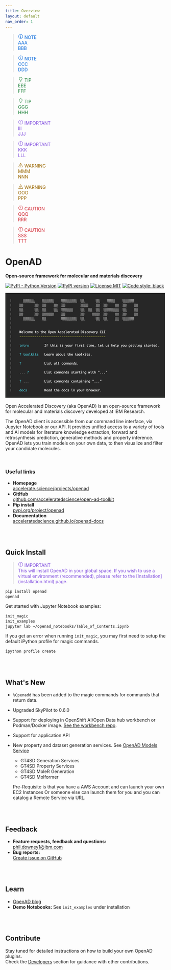 ```yaml
---
title: Overview
layout: default
nav_order: 1
---
```


<!--

DO NOT EDIT
-----------
This file is auto-generated.
To update it, consult instructions:
https://github.com/acceleratedscience/open-ad-toolkit/tree/main/docs

-->

> <div class='alert-icn-wrap' style='color:#0969da'><svg class="alert-icon" width="16" height="16" viewBox="0 0 16 16" fill="#0969da" xmlns="http://www.w3.org/2000/svg"><path d="M8.5 11V7H6.5V8H7.5V11H6V12H10V11H8.5Z"/><path d="M8 4C7.85167 4 7.70666 4.04399 7.58333 4.1264C7.45999 4.20881 7.36386 4.32595 7.30709 4.46299C7.25033 4.60004 7.23547 4.75084 7.26441 4.89632C7.29335 5.04181 7.36478 5.17544 7.46967 5.28033C7.57456 5.38522 7.7082 5.45665 7.85369 5.48559C7.99917 5.51453 8.14997 5.49968 8.28701 5.44291C8.42406 5.38615 8.54119 5.29002 8.6236 5.16668C8.70602 5.04334 8.75 4.89834 8.75 4.75C8.75 4.55109 8.67098 4.36033 8.53033 4.21967C8.38968 4.07902 8.19892 4 8 4Z"/><path d="M8 15C6.61553 15 5.26216 14.5895 4.11101 13.8203C2.95987 13.0511 2.06266 11.9579 1.53285 10.6788C1.00303 9.3997 0.86441 7.99224 1.13451 6.63437C1.4046 5.2765 2.07129 4.02922 3.05026 3.05026C4.02922 2.07129 5.2765 1.4046 6.63437 1.13451C7.99224 0.86441 9.3997 1.00303 10.6788 1.53285C11.9579 2.06266 13.0511 2.95987 13.8203 4.11101C14.5895 5.26216 15 6.61553 15 8C15 9.85652 14.2625 11.637 12.9497 12.9497C11.637 14.2625 9.85652 15 8 15ZM8 2C6.81332 2 5.65328 2.3519 4.66658 3.01119C3.67989 3.67047 2.91085 4.60755 2.45673 5.7039C2.0026 6.80026 1.88378 8.00666 2.11529 9.17054C2.3468 10.3344 2.91825 11.4035 3.75736 12.2426C4.59648 13.0818 5.66558 13.6532 6.82946 13.8847C7.99335 14.1162 9.19975 13.9974 10.2961 13.5433C11.3925 13.0892 12.3295 12.3201 12.9888 11.3334C13.6481 10.3467 14 9.18669 14 8C14 6.4087 13.3679 4.88258 12.2426 3.75736C11.1174 2.63214 9.5913 2 8 2Z"/></svg> NOTE</div><span style='color: #0969da'>AAA<br>BBB</span>

> <div class='alert-icn-wrap' style='color:#0969da'><svg class="alert-icon" width="16" height="16" viewBox="0 0 16 16" fill="#0969da" xmlns="http://www.w3.org/2000/svg"><path d="M8.5 11V7H6.5V8H7.5V11H6V12H10V11H8.5Z"/><path d="M8 4C7.85167 4 7.70666 4.04399 7.58333 4.1264C7.45999 4.20881 7.36386 4.32595 7.30709 4.46299C7.25033 4.60004 7.23547 4.75084 7.26441 4.89632C7.29335 5.04181 7.36478 5.17544 7.46967 5.28033C7.57456 5.38522 7.7082 5.45665 7.85369 5.48559C7.99917 5.51453 8.14997 5.49968 8.28701 5.44291C8.42406 5.38615 8.54119 5.29002 8.6236 5.16668C8.70602 5.04334 8.75 4.89834 8.75 4.75C8.75 4.55109 8.67098 4.36033 8.53033 4.21967C8.38968 4.07902 8.19892 4 8 4Z"/><path d="M8 15C6.61553 15 5.26216 14.5895 4.11101 13.8203C2.95987 13.0511 2.06266 11.9579 1.53285 10.6788C1.00303 9.3997 0.86441 7.99224 1.13451 6.63437C1.4046 5.2765 2.07129 4.02922 3.05026 3.05026C4.02922 2.07129 5.2765 1.4046 6.63437 1.13451C7.99224 0.86441 9.3997 1.00303 10.6788 1.53285C11.9579 2.06266 13.0511 2.95987 13.8203 4.11101C14.5895 5.26216 15 6.61553 15 8C15 9.85652 14.2625 11.637 12.9497 12.9497C11.637 14.2625 9.85652 15 8 15ZM8 2C6.81332 2 5.65328 2.3519 4.66658 3.01119C3.67989 3.67047 2.91085 4.60755 2.45673 5.7039C2.0026 6.80026 1.88378 8.00666 2.11529 9.17054C2.3468 10.3344 2.91825 11.4035 3.75736 12.2426C4.59648 13.0818 5.66558 13.6532 6.82946 13.8847C7.99335 14.1162 9.19975 13.9974 10.2961 13.5433C11.3925 13.0892 12.3295 12.3201 12.9888 11.3334C13.6481 10.3467 14 9.18669 14 8C14 6.4087 13.3679 4.88258 12.2426 3.75736C11.1174 2.63214 9.5913 2 8 2Z"/></svg> NOTE</div><span style='color: #0969da'>CCC<br>DDD</span>

> <div class='alert-icn-wrap' style='color:#1a7f37'><svg class="alert-icon" width="16" height="16" viewBox="0 0 16 16" fill="#1a7f37" xmlns="http://www.w3.org/2000/svg"><path d="M10.5 12H5.49999V13H10.5V12Z"/><path d="M9.49999 14H6.49999V15H9.49999V14Z"/><path d="M7.99999 1C6.67391 1 5.40214 1.52678 4.46446 2.46447C3.52678 3.40215 2.99999 4.67392 2.99999 6C2.96618 6.72667 3.10538 7.45098 3.40614 8.11335C3.7069 8.77572 4.16063 9.35722 4.72999 9.81C5.22999 10.275 5.49999 10.54 5.49999 11H6.49999C6.49999 10.08 5.94499 9.565 5.40499 9.07C4.93767 8.71213 4.56523 8.24514 4.32028 7.70992C4.07534 7.1747 3.96536 6.58759 3.99999 6C3.99999 4.93913 4.42142 3.92172 5.17157 3.17157C5.92171 2.42143 6.93913 2 7.99999 2C9.06086 2 10.0783 2.42143 10.8284 3.17157C11.5786 3.92172 12 4.93913 12 6C12.034 6.58802 11.9233 7.17541 11.6775 7.71067C11.4316 8.24592 11.0582 8.71267 10.59 9.07C10.055 9.57 9.49999 10.07 9.49999 11H10.5C10.5 10.54 10.765 10.275 11.27 9.805C11.839 9.35299 12.2925 8.77235 12.5932 8.11085C12.894 7.44935 13.0334 6.72589 13 6C13 5.34339 12.8707 4.69321 12.6194 4.08658C12.3681 3.47995 11.9998 2.92876 11.5355 2.46447C11.0712 2.00017 10.52 1.63188 9.91341 1.3806C9.30678 1.12933 8.6566 1 7.99999 1Z"/></svg> TIP</div><span style='color: #1a7f37'>EEE<br>FFF</span>

> <div class='alert-icn-wrap' style='color:#1a7f37'><svg class="alert-icon" width="16" height="16" viewBox="0 0 16 16" fill="#1a7f37" xmlns="http://www.w3.org/2000/svg"><path d="M10.5 12H5.49999V13H10.5V12Z"/><path d="M9.49999 14H6.49999V15H9.49999V14Z"/><path d="M7.99999 1C6.67391 1 5.40214 1.52678 4.46446 2.46447C3.52678 3.40215 2.99999 4.67392 2.99999 6C2.96618 6.72667 3.10538 7.45098 3.40614 8.11335C3.7069 8.77572 4.16063 9.35722 4.72999 9.81C5.22999 10.275 5.49999 10.54 5.49999 11H6.49999C6.49999 10.08 5.94499 9.565 5.40499 9.07C4.93767 8.71213 4.56523 8.24514 4.32028 7.70992C4.07534 7.1747 3.96536 6.58759 3.99999 6C3.99999 4.93913 4.42142 3.92172 5.17157 3.17157C5.92171 2.42143 6.93913 2 7.99999 2C9.06086 2 10.0783 2.42143 10.8284 3.17157C11.5786 3.92172 12 4.93913 12 6C12.034 6.58802 11.9233 7.17541 11.6775 7.71067C11.4316 8.24592 11.0582 8.71267 10.59 9.07C10.055 9.57 9.49999 10.07 9.49999 11H10.5C10.5 10.54 10.765 10.275 11.27 9.805C11.839 9.35299 12.2925 8.77235 12.5932 8.11085C12.894 7.44935 13.0334 6.72589 13 6C13 5.34339 12.8707 4.69321 12.6194 4.08658C12.3681 3.47995 11.9998 2.92876 11.5355 2.46447C11.0712 2.00017 10.52 1.63188 9.91341 1.3806C9.30678 1.12933 8.6566 1 7.99999 1Z"/></svg> TIP</div><span style='color: #1a7f37'>GGG<br>HHH</span>

> <div class='alert-icn-wrap' style='color:#8250df'><svg class="alert-icon" width="16" height="16" viewBox="0 0 16 16" fill="#8250df" xmlns="http://www.w3.org/2000/svg"><path d="M8 1C6.61553 1 5.26216 1.41054 4.11101 2.17971C2.95987 2.94888 2.06266 4.04213 1.53285 5.32122C1.00303 6.6003 0.86441 8.00776 1.13451 9.36563C1.4046 10.7235 2.07129 11.9708 3.05026 12.9497C4.02922 13.9287 5.2765 14.5954 6.63437 14.8655C7.99224 15.1356 9.3997 14.997 10.6788 14.4672C11.9579 13.9373 13.0511 13.0401 13.8203 11.889C14.5895 10.7378 15 9.38447 15 8C15 6.14348 14.2625 4.36301 12.9497 3.05025C11.637 1.7375 9.85652 1 8 1ZM8 14C6.81332 14 5.65328 13.6481 4.66658 12.9888C3.67989 12.3295 2.91085 11.3925 2.45673 10.2961C2.0026 9.19974 1.88378 7.99334 2.11529 6.82946C2.3468 5.66557 2.91825 4.59647 3.75736 3.75736C4.59648 2.91824 5.66558 2.3468 6.82946 2.11529C7.99335 1.88378 9.19975 2.0026 10.2961 2.45672C11.3925 2.91085 12.3295 3.67988 12.9888 4.66658C13.6481 5.65327 14 6.81331 14 8C14 9.5913 13.3679 11.1174 12.2426 12.2426C11.1174 13.3679 9.5913 14 8 14Z"/><path d="M8.5 4H7.5V9.5H8.5V4Z"/><path d="M8 11C7.85167 11 7.70666 11.044 7.58333 11.1264C7.45999 11.2088 7.36386 11.3259 7.30709 11.463C7.25033 11.6 7.23547 11.7508 7.26441 11.8963C7.29335 12.0418 7.36478 12.1754 7.46967 12.2803C7.57456 12.3852 7.7082 12.4567 7.85369 12.4856C7.99917 12.5145 8.14997 12.4997 8.28701 12.4429C8.42406 12.3861 8.54119 12.29 8.6236 12.1667C8.70602 12.0433 8.75 11.8983 8.75 11.75C8.75 11.5511 8.67098 11.3603 8.53033 11.2197C8.38968 11.079 8.19892 11 8 11Z"/></svg> IMPORTANT</div><span style='color: #8250df'>III<br>JJJ</span>

> <div class='alert-icn-wrap' style='color:#8250df'><svg class="alert-icon" width="16" height="16" viewBox="0 0 16 16" fill="#8250df" xmlns="http://www.w3.org/2000/svg"><path d="M8 1C6.61553 1 5.26216 1.41054 4.11101 2.17971C2.95987 2.94888 2.06266 4.04213 1.53285 5.32122C1.00303 6.6003 0.86441 8.00776 1.13451 9.36563C1.4046 10.7235 2.07129 11.9708 3.05026 12.9497C4.02922 13.9287 5.2765 14.5954 6.63437 14.8655C7.99224 15.1356 9.3997 14.997 10.6788 14.4672C11.9579 13.9373 13.0511 13.0401 13.8203 11.889C14.5895 10.7378 15 9.38447 15 8C15 6.14348 14.2625 4.36301 12.9497 3.05025C11.637 1.7375 9.85652 1 8 1ZM8 14C6.81332 14 5.65328 13.6481 4.66658 12.9888C3.67989 12.3295 2.91085 11.3925 2.45673 10.2961C2.0026 9.19974 1.88378 7.99334 2.11529 6.82946C2.3468 5.66557 2.91825 4.59647 3.75736 3.75736C4.59648 2.91824 5.66558 2.3468 6.82946 2.11529C7.99335 1.88378 9.19975 2.0026 10.2961 2.45672C11.3925 2.91085 12.3295 3.67988 12.9888 4.66658C13.6481 5.65327 14 6.81331 14 8C14 9.5913 13.3679 11.1174 12.2426 12.2426C11.1174 13.3679 9.5913 14 8 14Z"/><path d="M8.5 4H7.5V9.5H8.5V4Z"/><path d="M8 11C7.85167 11 7.70666 11.044 7.58333 11.1264C7.45999 11.2088 7.36386 11.3259 7.30709 11.463C7.25033 11.6 7.23547 11.7508 7.26441 11.8963C7.29335 12.0418 7.36478 12.1754 7.46967 12.2803C7.57456 12.3852 7.7082 12.4567 7.85369 12.4856C7.99917 12.5145 8.14997 12.4997 8.28701 12.4429C8.42406 12.3861 8.54119 12.29 8.6236 12.1667C8.70602 12.0433 8.75 11.8983 8.75 11.75C8.75 11.5511 8.67098 11.3603 8.53033 11.2197C8.38968 11.079 8.19892 11 8 11Z"/></svg> IMPORTANT</div><span style='color: #8250df'>KKK<br>LLL</span>

> <div class='alert-icn-wrap' style='color:#9a6700'><svg class="alert-icon" width="16" height="16" viewBox="0 0 16 16" fill="#9a6700" xmlns="http://www.w3.org/2000/svg"><path d="M8 11.5C7.85167 11.5 7.70666 11.544 7.58333 11.6264C7.45999 11.7088 7.36386 11.826 7.30709 11.963C7.25033 12.1 7.23548 12.2508 7.26441 12.3963C7.29335 12.5418 7.36478 12.6754 7.46967 12.7803C7.57456 12.8852 7.7082 12.9567 7.85369 12.9856C7.99917 13.0145 8.14997 12.9997 8.28702 12.9429C8.42406 12.8862 8.54119 12.79 8.62361 12.6667C8.70602 12.5433 8.75 12.3983 8.75 12.25C8.75 12.0511 8.67099 11.8603 8.53033 11.7197C8.38968 11.579 8.19892 11.5 8 11.5Z"/><path d="M8.5 6.00001H7.5V10.5H8.5V6.00001Z"/><path d="M14.5 15H1.5C1.4141 15 1.32965 14.9779 1.25478 14.9357C1.17992 14.8936 1.11718 14.8329 1.0726 14.7595C1.02802 14.686 1.00311 14.6024 1.00027 14.5165C0.997436 14.4307 1.01677 14.3455 1.0564 14.2693L7.5564 1.76931C7.59862 1.68812 7.66231 1.62008 7.74053 1.5726C7.81875 1.52511 7.9085 1.5 8 1.5C8.09151 1.5 8.18126 1.52511 8.25948 1.5726C8.3377 1.62008 8.40138 1.68812 8.4436 1.76931L14.9436 14.2693C14.9832 14.3455 15.0026 14.4307 14.9997 14.5165C14.9969 14.6024 14.972 14.686 14.9274 14.7595C14.8828 14.8329 14.8201 14.8936 14.7452 14.9357C14.6704 14.9779 14.5859 15 14.5 15ZM2.32535 14H13.6747L13.6757 13.9984L8.001 3.08571H7.999L2.32435 13.9984L2.32535 14Z"/></svg> WARNING</div><span style='color: #9a6700'>MMM<br>NNN</span>

> <div class='alert-icn-wrap' style='color:#9a6700'><svg class="alert-icon" width="16" height="16" viewBox="0 0 16 16" fill="#9a6700" xmlns="http://www.w3.org/2000/svg"><path d="M8 11.5C7.85167 11.5 7.70666 11.544 7.58333 11.6264C7.45999 11.7088 7.36386 11.826 7.30709 11.963C7.25033 12.1 7.23548 12.2508 7.26441 12.3963C7.29335 12.5418 7.36478 12.6754 7.46967 12.7803C7.57456 12.8852 7.7082 12.9567 7.85369 12.9856C7.99917 13.0145 8.14997 12.9997 8.28702 12.9429C8.42406 12.8862 8.54119 12.79 8.62361 12.6667C8.70602 12.5433 8.75 12.3983 8.75 12.25C8.75 12.0511 8.67099 11.8603 8.53033 11.7197C8.38968 11.579 8.19892 11.5 8 11.5Z"/><path d="M8.5 6.00001H7.5V10.5H8.5V6.00001Z"/><path d="M14.5 15H1.5C1.4141 15 1.32965 14.9779 1.25478 14.9357C1.17992 14.8936 1.11718 14.8329 1.0726 14.7595C1.02802 14.686 1.00311 14.6024 1.00027 14.5165C0.997436 14.4307 1.01677 14.3455 1.0564 14.2693L7.5564 1.76931C7.59862 1.68812 7.66231 1.62008 7.74053 1.5726C7.81875 1.52511 7.9085 1.5 8 1.5C8.09151 1.5 8.18126 1.52511 8.25948 1.5726C8.3377 1.62008 8.40138 1.68812 8.4436 1.76931L14.9436 14.2693C14.9832 14.3455 15.0026 14.4307 14.9997 14.5165C14.9969 14.6024 14.972 14.686 14.9274 14.7595C14.8828 14.8329 14.8201 14.8936 14.7452 14.9357C14.6704 14.9779 14.5859 15 14.5 15ZM2.32535 14H13.6747L13.6757 13.9984L8.001 3.08571H7.999L2.32435 13.9984L2.32535 14Z"/></svg> WARNING</div><span style='color: #9a6700'>OOO<br>PPP</span>

> <div class='alert-icn-wrap' style='color:#d1242f'><svg class="alert-icon" width="16" height="16" viewBox="0 0 16 16" fill="#d1242f" xmlns="http://www.w3.org/2000/svg"><path d="M8.00002 10.5C7.85168 10.5 7.70668 10.544 7.58334 10.6264C7.46 10.7088 7.36388 10.8259 7.30711 10.963C7.25034 11.1 7.23549 11.2508 7.26443 11.3963C7.29337 11.5418 7.3648 11.6754 7.46969 11.7803C7.57458 11.8852 7.70822 11.9567 7.8537 11.9856C7.99919 12.0145 8.14999 11.9997 8.28703 11.9429C8.42408 11.8861 8.54121 11.79 8.62362 11.6667C8.70603 11.5433 8.75002 11.3983 8.75002 11.25C8.75002 11.0511 8.671 10.8603 8.53035 10.7197C8.3897 10.579 8.19893 10.5 8.00002 10.5Z"/><path d="M8.50002 4H7.50002V9H8.50002V4Z"/><path d="M11.5 14.5H4.50002C4.41263 14.5 4.32677 14.4771 4.25099 14.4336C4.1752 14.3901 4.11215 14.3274 4.06812 14.252L0.568119 8.25195C0.523507 8.17548 0.5 8.08853 0.5 8C0.5 7.91147 0.523507 7.82452 0.568119 7.74805L4.06812 1.74805C4.11215 1.67257 4.1752 1.60994 4.25099 1.56642C4.32677 1.5229 4.41263 1.5 4.50002 1.5H11.5C11.5874 1.5 11.6733 1.5229 11.7491 1.56642C11.8248 1.60994 11.8879 1.67257 11.9319 1.74805L15.4319 7.74805C15.4765 7.82452 15.5 7.91147 15.5 8C15.5 8.08853 15.4765 8.17548 15.4319 8.25195L11.9319 14.252C11.8879 14.3274 11.8248 14.3901 11.7491 14.4336C11.6733 14.4771 11.5874 14.5 11.5 14.5ZM4.78712 13.5H11.2129L14.4212 8L11.2129 2.5H4.78712L1.57887 8L4.78712 13.5Z"/></svg> CAUTION</div><span style='color: #d1242f'>QQQ<br>RRR</span>

> <div class='alert-icn-wrap' style='color:#d1242f'><svg class="alert-icon" width="16" height="16" viewBox="0 0 16 16" fill="#d1242f" xmlns="http://www.w3.org/2000/svg"><path d="M8.00002 10.5C7.85168 10.5 7.70668 10.544 7.58334 10.6264C7.46 10.7088 7.36388 10.8259 7.30711 10.963C7.25034 11.1 7.23549 11.2508 7.26443 11.3963C7.29337 11.5418 7.3648 11.6754 7.46969 11.7803C7.57458 11.8852 7.70822 11.9567 7.8537 11.9856C7.99919 12.0145 8.14999 11.9997 8.28703 11.9429C8.42408 11.8861 8.54121 11.79 8.62362 11.6667C8.70603 11.5433 8.75002 11.3983 8.75002 11.25C8.75002 11.0511 8.671 10.8603 8.53035 10.7197C8.3897 10.579 8.19893 10.5 8.00002 10.5Z"/><path d="M8.50002 4H7.50002V9H8.50002V4Z"/><path d="M11.5 14.5H4.50002C4.41263 14.5 4.32677 14.4771 4.25099 14.4336C4.1752 14.3901 4.11215 14.3274 4.06812 14.252L0.568119 8.25195C0.523507 8.17548 0.5 8.08853 0.5 8C0.5 7.91147 0.523507 7.82452 0.568119 7.74805L4.06812 1.74805C4.11215 1.67257 4.1752 1.60994 4.25099 1.56642C4.32677 1.5229 4.41263 1.5 4.50002 1.5H11.5C11.5874 1.5 11.6733 1.5229 11.7491 1.56642C11.8248 1.60994 11.8879 1.67257 11.9319 1.74805L15.4319 7.74805C15.4765 7.82452 15.5 7.91147 15.5 8C15.5 8.08853 15.4765 8.17548 15.4319 8.25195L11.9319 14.252C11.8879 14.3274 11.8248 14.3901 11.7491 14.4336C11.6733 14.4771 11.5874 14.5 11.5 14.5ZM4.78712 13.5H11.2129L14.4212 8L11.2129 2.5H4.78712L1.57887 8L4.78712 13.5Z"/></svg> CAUTION</div><span style='color: #d1242f'>SSS<br>TTT</span>

# OpenAD

**Open-source framework for molecular and materials discovery**

[![PyPI - Python Version](https://img.shields.io/pypi/pyversions/openad)](https://pypi.org/project/openad/)
[![PyPI version](https://img.shields.io/pypi/v/openad)](https://pypi.org/project/openad/)
[![License MIT](https://img.shields.io/github/license/acceleratedscience/open-ad-toolkit)](https://opensource.org/licenses/MIT)
[![Code style: black](https://img.shields.io/badge/code%20style-black-000000.svg)](https://github.com/psf/black)

<a href="assets/openad-cli.png" target="_blank"><img src="assets/openad-cli.png" width="500" /></a>

Open Accelerated Discovery (aka OpenAD) is an open-source framework for molecular and materials discovery developed at IBM Research.

The OpenAD client is accessible from our command line interface, via Jupyter Notebook or our API. It provides unified access to a variety of tools and AI models for literature knowledge extraction, forward and retrosynthesis prediction, generative methods and property inference. OpenAD lets you train models on your own data, to then visualize and filter your candidate molecules.

<br>

### Useful links

- **Homepage**<br>
  [accelerate.science/projects/openad](https://accelerate.science/projects/openad)
- **GitHub**<br>
  [github.com/acceleratedscience/open-ad-toolkit](https://github.com/acceleratedscience/open-ad-toolkit)
- **Pip install**<br>
  [pypi.org/project/openad](https://pypi.org/project/openad)
- **Documentation**<br>
  [acceleratedscience.github.io/openad-docs](https://acceleratedscience.github.io/openad-docs)

<br><br>

## Quick Install

> <div class='alert-icn-wrap' style='color:#8250df'><svg class="alert-icon" width="16" height="16" viewBox="0 0 16 16" fill="#8250df" xmlns="http://www.w3.org/2000/svg"><path d="M8 1C6.61553 1 5.26216 1.41054 4.11101 2.17971C2.95987 2.94888 2.06266 4.04213 1.53285 5.32122C1.00303 6.6003 0.86441 8.00776 1.13451 9.36563C1.4046 10.7235 2.07129 11.9708 3.05026 12.9497C4.02922 13.9287 5.2765 14.5954 6.63437 14.8655C7.99224 15.1356 9.3997 14.997 10.6788 14.4672C11.9579 13.9373 13.0511 13.0401 13.8203 11.889C14.5895 10.7378 15 9.38447 15 8C15 6.14348 14.2625 4.36301 12.9497 3.05025C11.637 1.7375 9.85652 1 8 1ZM8 14C6.81332 14 5.65328 13.6481 4.66658 12.9888C3.67989 12.3295 2.91085 11.3925 2.45673 10.2961C2.0026 9.19974 1.88378 7.99334 2.11529 6.82946C2.3468 5.66557 2.91825 4.59647 3.75736 3.75736C4.59648 2.91824 5.66558 2.3468 6.82946 2.11529C7.99335 1.88378 9.19975 2.0026 10.2961 2.45672C11.3925 2.91085 12.3295 3.67988 12.9888 4.66658C13.6481 5.65327 14 6.81331 14 8C14 9.5913 13.3679 11.1174 12.2426 12.2426C11.1174 13.3679 9.5913 14 8 14Z"/><path d="M8.5 4H7.5V9.5H8.5V4Z"/><path d="M8 11C7.85167 11 7.70666 11.044 7.58333 11.1264C7.45999 11.2088 7.36386 11.3259 7.30709 11.463C7.25033 11.6 7.23547 11.7508 7.26441 11.8963C7.29335 12.0418 7.36478 12.1754 7.46967 12.2803C7.57456 12.3852 7.7082 12.4567 7.85369 12.4856C7.99917 12.5145 8.14997 12.4997 8.28701 12.4429C8.42406 12.3861 8.54119 12.29 8.6236 12.1667C8.70602 12.0433 8.75 11.8983 8.75 11.75C8.75 11.5511 8.67098 11.3603 8.53033 11.2197C8.38968 11.079 8.19892 11 8 11Z"/></svg> IMPORTANT</div><span style='color: #8250df'>This will install OpenAD in your global space. If you wish to use a virtual environment (recommended), please refer to the [Installation](installation.html) page.</span>

    pip install openad
    openad

Get started with Jupyter Notebook examples:

    init_magic
    init_examples
    jupyter lab ~/openad_notebooks/Table_of_Contents.ipynb

If you get an error when running `init_magic`, you may first need to setup the default iPython profile for magic commands.

    ipython profile create

<br><br>

## What's New

-   `%Openadd` has been added to the magic commands for commands that return data.
-   Upgraded SkyPilot to 0.6.0
-   Support for deploying in OpenShift AI/Open Data hub workbench or Podman/Docker image. [See the workbench repo](https://github.com/acceleratedscience/openad_workbench).
-   Support for application API
-   New property and dataset generation services. See [OpenAD Models Service](models-service.html)
    -   GT4SD Generation Services
    -   GT4SD Property Services
    -   GT4SD MoleR Generation
    -   GT4SD Molformer

    Pre-Requisite is that you have a AWS Account and can launch your own EC2 Instances Or someone else can launch them for you and you can catalog a Remote Service via URL.

<br><br>

## Feedback

- **Feature requests, feedback and questions:**<br>
  [phil.downey1@ibm.com](mailto:phil.downey1@ibm.com)
- **Bug reports:**<br>
  [Create issue on GitHub](https://github.com/acceleratedscience/open-ad-toolkit/issues)

<br><br>

## Learn

- [OpenAD blog](https://blog.accelerate.science/)
- **Demo Notebooks:** See `init_examples` under installation

<br><br>

## Contribute
Stay tuned for detailed instructions on how to build your own OpenAD plugins.<br>
Check the [Developers] section for guidance with other contributions.

[INSTALLATION]: installation.html
[GETTING STARTED]: getting-started.html
[MODELS SERVICE]: models-service.html
[PLUGINS]: plugins.html
[AI ASSISTANT]: ai-assistant.html
[DEVELOPERS]: developers.html
